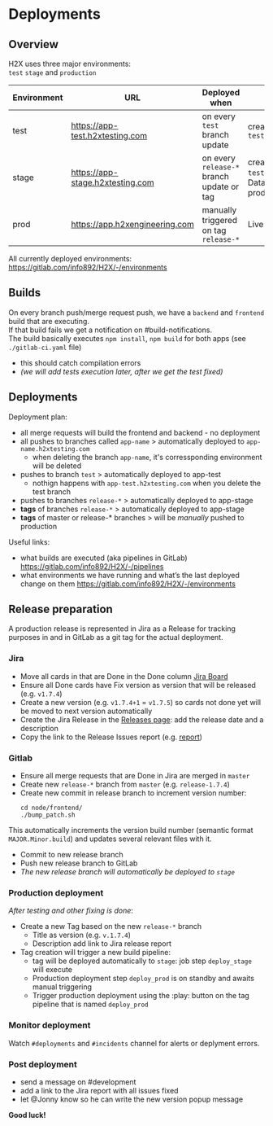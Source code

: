 # Deployments

## Overview

H2X uses three major environments:   
`test` `stage` and `production`

| Environment | URL                              | Deployed when                             | Notes                                                                                                 |
| ----------- | -------------------------------- | ----------------------------------------- | ----------------------------------------------------------------------------------------------------- |
| test        | https://app-test.h2xtesting.com  | on every `test` branch update             | create users with `test+something@h2xtesting.com`                                                     |
| stage       | https://app-stage.h2xtesting.com | on every `release-*` branch update or tag | create users with `test+something@h2xtesting.com`.   Database backup restored from prod occasionally. |
| prod        | https://app.h2xengineering.com   | manually triggered on tag `release-*`     | Live system!                                                                                          |

All currently deployed environments: https://gitlab.com/info892/H2X/-/environments  

## Builds
On every branch push/merge request push, we have a `backend` and `frontend` build that are executing.  
If that build fails we get a notification on #build-notifications.  
The build basically executes `npm install`, `npm build` for both apps (see `./gitlab-ci.yaml` file)
* this should catch compilation errors
* _(we will add tests execution later, after we get the test fixed)_

## Deployments
Deployment plan:
* all merge requests will build the frontend and backend - no deployment
* all pushes to branches called `app-name` > automatically deployed to `app-name.h2xtesting.com`
  * when deleting the branch `app-name`, it's corressponding environment will be deleted
* pushes to branch `test` > automatically deployed to app-test
  * nothign happens with `app-test.h2xtesting.com` when you delete the test branch
* pushes to branches `release-*` > automatically deployed to app-stage
* **tags** of branches `release-*` > automatically deployed to app-stage
* **tags** of master or release-* branches > will be *manually* pushed to production

Useful links:
* what builds are executed (aka pipelines in GitLab) https://gitlab.com/info892/H2X/-/pipelines
* what environments we have running and what’s the last deployed change on them https://gitlab.com/info892/H2X/-/environments

## Release preparation

A production release is represented in Jira as a Release for tracking purposes in and in GitLab as a git tag for the actual deployment. 

### Jira
* Move all cards in that are Done in the Done column [Jira Board](https://h2xengineering.atlassian.net/secure/RapidBoard.jspa?projectKey=DEV&rapidView=1) 
* Ensure all Done cards have Fix version as version that will be released (e.g. `v1.7.4`)
* Create a new version (e.g. `v1.7.4+1` = `v1.7.5`) so cards not done yet will be moved to next version automatically
* Create the Jira Release in the [Releases page](https://h2xengineering.atlassian.net/projects/DEV?selectedItem=com.atlassian.jira.jira-projects-plugin:release-page): add the release date and a description
* Copy the link to the Release Issues report (e.g. [report](https://h2xengineering.atlassian.net/projects/DEV/versions/10011/tab/release-report-all-issues))

### Gitlab
* Ensure all merge requests that are Done in Jira are merged in `master`
* Create new `release-*` branch from `master` (e.g. `release-1.7.4`)
* Create new commit in release branch to increment version number: 
  ```shell
  cd node/frontend/
  ./bump_patch.sh
  ```
This automatically increments the version build number (semantic format `MAJOR.Minor.build`) and updates several relevant files with it.
* Commit to new release branch
* Push new release branch to GitLab
* _The new release branch will automatically be deployed to `stage`_  

### Production deployment
_After testing and other fixing is done_:
* Create a new Tag based on the new `release-*` branch
  * Title as version (e.g. `v.1.7.4`)
  * Description add link to Jira release report
* Tag creation will trigger a new build pipeline:
  * tag will be deployed automatically to `stage`: job step `deploy_stage` will execute
  * Production deployment step `deploy_prod` is on standby and awaits manual triggering
  * Trigger production deployment using the :play: button on the tag pipeline that is named `deploy_prod`

### Monitor deployment
Watch `#deployments` and `#incidents` channel for alerts or deplyment errors.

### Post deployment
* send a message on #development
* add a link to the Jira report with all issues fixed
* let @Jonny know so he can write the new version popup message

**Good luck!**
